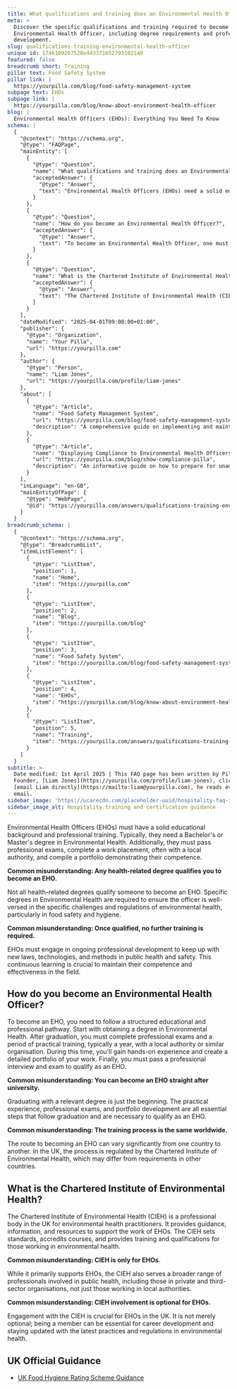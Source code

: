 ```yaml
---
title: What qualifications and training does an Environmental Health Officer need?
meta: >
  Discover the specific qualifications and training required to become an
  Environmental Health Officer, including degree requirements and professional
  development.
slug: qualifications-training-environmental-health-officer
unique id: 1746109267528x443371652793182140
featured: false
breadcrumb short: Training
pillar text: Food Safety System
pillar link: |
  https://yourpilla.com/blog/food-safety-management-system
subpage text: EHOs
subpage link: |
  https://yourpilla.com/blog/know-about-environment-health-officer
blog: |
  Environmental Health Officers (EHOs): Everything You Need To Know
schema: |
  {
    "@context": "https://schema.org",
    "@type": "FAQPage",
    "mainEntity": [
      {
        "@type": "Question",
        "name": "What qualifications and training does an Environmental Health Officer need?",
        "acceptedAnswer": {
          "@type": "Answer",
          "text": "Environmental Health Officers (EHOs) need a solid educational foundation and must engage in continuous professional development. Requirements include a Bachelor's or Master's degree in Environmental Health, passing professional exams, and completing a work placement with a local authority. Additionally, they need to compile a portfolio showcasing their competence. Ongoing professional development is essential to keep updated with new laws and methods in public health and safety."
        }
      },
      {
        "@type": "Question",
        "name": "How do you become an Environmental Health Officer?",
        "acceptedAnswer": {
          "@type": "Answer",
          "text": "To become an Environmental Health Officer, one must follow a structured path starting with obtaining a degree in Environmental Health. Post-graduation, the individual must pass professional exams and complete a practical training period, typically a year, with a local authority. During this period, hands-on experience is gained, and a detailed work portfolio is created. Finally, passing a professional interview and exam qualifies one as an EHO."
        }
      },
      {
        "@type": "Question",
        "name": "What is the Chartered Institute of Environmental Health?",
        "acceptedAnswer": {
          "@type": "Answer",
          "text": "The Chartered Institute of Environmental Health (CIEH) in the UK is a professional body for environmental health practitioners. CIEH provides guidance, information, and resources to support the work of EHOs. It sets standards, accredits courses, and offers training and qualifications. Engagement with CIEH is essential for career development and keeping updated with the latest practices and regulations in environmental health."
        }
      }
    ],
    "dateModified": "2025-04-01T09:00:00+01:00",
    "publisher": {
      "@type": "Organization",
      "name": "Your Pilla",
      "url": "https://yourpilla.com"
    },
    "author": {
      "@type": "Person",
      "name": "Liam Jones",
      "url": "https://yourpilla.com/profile/liam-jones"
    },
    "about": [
      {
        "@type": "Article",
        "name": "Food Safety Management System",
        "url": "https://yourpilla.com/blog/food-safety-management-system",
        "description": "A comprehensive guide on implementing and maintaining a food safety management system to ensure daily compliance and hygiene standards."
      },
      {
        "@type": "Article",
        "name": "Displaying Compliance to Environmental Health Officers",
        "url": "https://yourpilla.com/blog/show-compliance-pilla",
        "description": "An informative guide on how to prepare for unannounced visits from Environmental Health Officers by showcasing compliance effectively."
      }
    ],
    "inLanguage": "en-GB",
    "mainEntityOfPage": {
      "@type": "WebPage",
      "@id": "https://yourpilla.com/answers/qualifications-training-environmental-health-officer"
    }
  }
breadcrumb_schema: |
  {
    "@context": "https://schema.org",
    "@type": "BreadcrumbList",
    "itemListElement": [
      {
        "@type": "ListItem",
        "position": 1,
        "name": "Home",
        "item": "https://yourpilla.com"
      },
      {
        "@type": "ListItem",
        "position": 2,
        "name": "Blog",
        "item": "https://yourpilla.com/blog"
      },
      {
        "@type": "ListItem",
        "position": 3,
        "name": "Food Safety System",
        "item": "https://yourpilla.com/blog/food-safety-management-system"
      },
      {
        "@type": "ListItem",
        "position": 4,
        "name": "EHOs",
        "item": "https://yourpilla.com/blog/know-about-environment-health-officer"
      },
      {
        "@type": "ListItem",
        "position": 5,
        "name": "Training",
        "item": "https://yourpilla.com/answers/qualifications-training-environmental-health-officer"
      }
    ]
  }
subtitle: >-
  Date modified: 1st April 2025 | This FAQ page has been written by Pilla
  Founder, [Liam Jones](https://yourpilla.com/profile/liam-jones), click to
  [email Liam directly](https://mailto:liam@yourpilla.com), he reads every
  email.
sidebar_image: 'https://ucarecdn.com/placeholder-uuid/hospitality-faq-image.jpg'
sidebar_image_alt: Hospitality training and certification guidance
---
```

Environmental Health Officers (EHOs) must have a solid educational background and professional training. Typically, they need a Bachelor's or Master's degree in Environmental Health. Additionally, they must pass professional exams, complete a work placement, often with a local authority, and compile a portfolio demonstrating their competence.

**Common misunderstanding: Any health-related degree qualifies you to become an EHO.**

Not all health-related degrees qualify someone to become an EHO. Specific degrees in Environmental Health are required to ensure the officer is well-versed in the specific challenges and regulations of environmental health, particularly in food safety and hygiene.

**Common misunderstanding: Once qualified, no further training is required.**

EHOs must engage in ongoing professional development to keep up with new laws, technologies, and methods in public health and safety. This continuous learning is crucial to maintain their competence and effectiveness in the field.

## How do you become an Environmental Health Officer?

To become an EHO, you need to follow a structured educational and professional pathway. Start with obtaining a degree in Environmental Health. After graduation, you must complete professional exams and a period of practical training, typically a year, with a local authority or similar organisation. During this time, you'll gain hands-on experience and create a detailed portfolio of your work. Finally, you must pass a professional interview and exam to qualify as an EHO.

**Common misunderstanding: You can become an EHO straight after university.**

Graduating with a relevant degree is just the beginning. The practical experience, professional exams, and portfolio development are all essential steps that follow graduation and are necessary to qualify as an EHO.

**Common misunderstanding: The training process is the same worldwide.**

The route to becoming an EHO can vary significantly from one country to another. In the UK, the process is regulated by the Chartered Institute of Environmental Health, which may differ from requirements in other countries.

## What is the Chartered Institute of Environmental Health?

The Chartered Institute of Environmental Health (CIEH) is a professional body in the UK for environmental health practitioners. It provides guidance, information, and resources to support the work of EHOs. The CIEH sets standards, accredits courses, and provides training and qualifications for those working in environmental health.

**Common misunderstanding: CIEH is only for EHOs.**

While it primarily supports EHOs, the CIEH also serves a broader range of professionals involved in public health, including those in private and third-sector organisations, not just those working in local authorities.

**Common misunderstanding: CIEH involvement is optional for EHOs.**

Engagement with the CIEH is crucial for EHOs in the UK. It is not merely optional; being a member can be essential for career development and staying updated with the latest practices and regulations in environmental health.

## UK Official Guidance

-   [UK Food Hygiene Rating Scheme Guidance](https://www.food.gov.uk/safety-hygiene/food-hygiene-rating-scheme)
